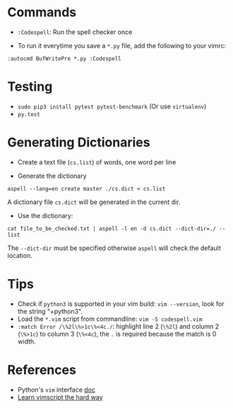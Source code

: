 # Commands
* `:Codespell`: Run the spell checker once

* To run it everytime you save a `*.py` file, add the following to your vimrc:
```
:autocmd BufWritePre *.py :Codespell
```

# Testing
* `sudo pip3 install pytest pytest-benchmark` (Or use `virtualenv`)
* `py.test`

# Generating Dictionaries
* Create a text file (`cs.list`) of words, one word per line

* Generate the dictionary
```
aspell --lang=en create master ./cs.dict < cs.list
```

A dictionary file `cs.dict` will be generated in the current dir.

* Use the dictionary:
```
cat file_to_be_checked.txt | aspell -l en -d cs.dict --dict-dir=./ --list
```

The `--dict-dir` must be specified otherwise `aspell` will check the default location.

# Tips
* Check if `python3` is supported in your vim build: `vim --version`, look for the string "+python3".
* Load the `*.vim` script from commandline:
 `vim -S codespell.vim`
* `:match Error /\%2l\%>1c\%<4c./`: highlight line 2 (`\%2l`) and column 2 (`\%>1c`) to column 3 (`\%<4c`), the `.` is required because the match is 0 width.

# References
* Python's `vim` interface [doc](http://vimdoc.sourceforge.net/htmldoc/if_pyth.html)
* [Learn vimscript the hard way](http://learnvimscriptthehardway.stevelosh.com)
